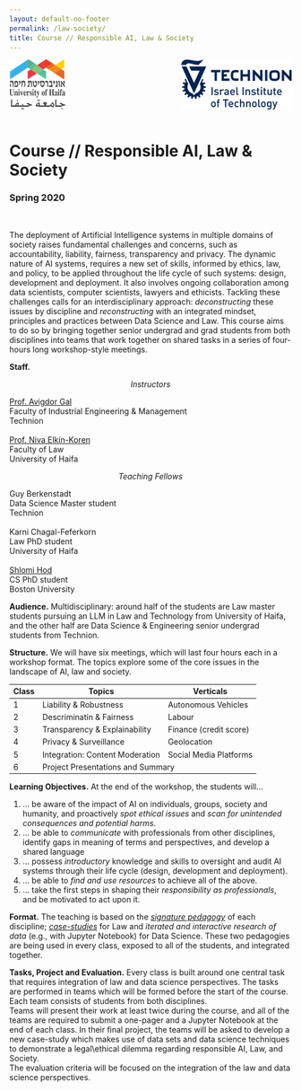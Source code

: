 ```yaml
---
layout: default-no-footer
permalink: /law-society/
title: Course // Responsible AI, Law & Society
---
```


<img src="University-of-Haifa.png" style="float:left;" />
<img src="Technion.png" style="float:right;" />
<div style="clear:both"></div><br />

# Course // Responsible AI, Law & Society
### Spring 2020

<br />

The deployment of Artificial Intelligence systems in multiple domains of society raises fundamental challenges and concerns, such as accountability, liability, fairness, transparency and privacy. The dynamic nature of AI systems, requires a new set of skills, informed by ethics, law, and policy, to be applied throughout the life cycle of such systems: design, development and deployment. It also involves ongoing collaboration among data scientists, computer scientists, lawyers and ethicists. Tackling these challenges calls for an interdisciplinary approach: *deconstructing* these issues by discipline and *reconstructing* with an integrated mindset, principles and practices between Data Science and Law. This course aims to do so by bringing together senior undergrad and grad students from both disciplines into teams that work together on shared tasks in a series of four-hours long workshop-style meetings.

**Staff.**

<div style="text-align: center;"><em>Instructors</em></div>

<a href="https://agp.iem.technion.ac.il/avigal/">Prof. Avigdor Gal</a>  
Faculty of Industrial Engineering &amp; Management  
Technion
<br/><br/>
<a href="http://law.haifa.ac.il/index.php/en/faculty-elkiniva">Prof. Niva Elkin-Koren</a>  
Faculty of Law  
University of Haifa

<div style="text-align: center;"><em>Teaching Fellows</em></div>

Guy Berkenstadt  
Data Science Master student  
Technion
<br/><br/>
Karni Chagal-Feferkorn  
Law PhD student  
University of Haifa
<br/><br/>
<a href="https://shlomi.hod.xyz/">Shlomi Hod</a>  
CS PhD student  
Boston University

**Audience.** Multidisciplinary: around half of the students are Law master students pursuing an LLM in Law and Technology from University of Haifa, and the other half are Data Science & Engineering senior undergrad students from Technion.

**Structure.** We will have six meetings, which will last four hours each in a workshop format. The topics explore some of the core issues in the landscape of AI, law and society. 


<table class="tg">
<thead>
  <tr>
    <th class="tg-0pky">Class</th>
    <th class="tg-0pky">Topics</th>
    <th class="tg-0pky">Verticals</th>
  </tr>
</thead>
<tbody>
  <tr>
    <td class="tg-0pky">1</td>
    <td class="tg-0pky">Liability &amp; Robustness</td>
    <td class="tg-0pky">Autonomous Vehicles </td>
  </tr>
  <tr>
    <td class="tg-0pky">2</td>
    <td class="tg-0pky">Descriminatin &amp; Fairness </td>
    <td class="tg-0pky">Labour</td>
  </tr>
  <tr>
    <td class="tg-0pky">3</td>
    <td class="tg-0pky">Transparency & Explainability </td>
    <td class="tg-0pky">Finance (credit score)</td>
  </tr>
  <tr>
    <td class="tg-0pky">4</td>
    <td class="tg-0pky">Privacy &amp; Surveillance</td>
    <td class="tg-0pky">Geolocation</td>
  </tr>
  <tr>
    <td class="tg-0pky">5</td>
    <td class="tg-0pky">Integration: Content Moderation </td>
    <td class="tg-0pky">Social Media Platforms </td>
  </tr>
  <tr>
    <td class="tg-0pky">6</td>
    <td class="tg-0pky" colspan="2">Project Presentations and Summary</td>

  </tr>
</tbody>
</table>

**Learning Objectives.** At the end of the workshop, the students will…

1. … be aware of the impact of AI on individuals, groups, society and humanity, and proactively *spot ethical issues* and *scan for unintended consequences and potential harms*.
1. … be able to *communicate* with professionals from other disciplines, identify gaps in meaning of terms and perspectives, and develop a shared language 
1. … possess *introductory* knowledge and skills to oversight and audit AI systems through their life cycle (design, development and deployment).
1. … be able to *find and use resources* to achieve all of the above.
1. … take the first steps in shaping their *responsibility as professionals*, and be motivated to act upon it.

**Format.** The teaching is based on the [*signature pedagogy*](https://wiki.ubc.ca/Signature_Pedagogies) of each discipline; [*case-studies*](https://casestudies.law.harvard.edu/the-case-study-teaching-method/) for Law and *iterated and interactive research of data* (e.g., with Jupyter Notebook) for Data Science. These two pedagogies are being used in every class, exposed to all of the students, and integrated together.

**Tasks, Project and Evaluation.** Every class is built around one central task that requires integration of law and data science perspectives. The tasks are performed  in teams which will be formed before the start of the course. Each team consists of students from both disciplines.  
Teams will present their work at least twice during the course, and all of the teams are required to submit a one-pager and a Jupyter Notebook at the end of each class.
In their final project, the teams will be asked to develop a new case-study which makes use of data sets and data science techniques to demonstrate a legal\ethical dilemma regarding responsible AI, Law, and Society.  
The evaluation criteria  will be focused on the integration of the law and data science perspectives.




